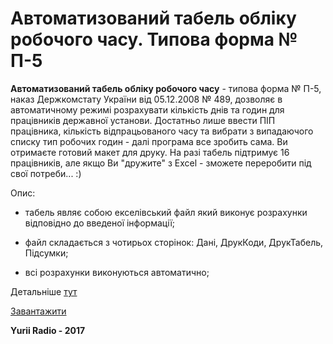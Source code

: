 <h1>Автоматизований табель обліку робочого часу. Типова форма № П-5</h1>

<b>Автоматизований табель обліку робочого часу</b> - типова форма № П-5, наказ Держкомстату України від 05.12.2008 № 489, дозволяє в автоматичному режимі розрахувати кількість днів та годин для працівників державної установи. Достатньо лише ввести ПІП працівника, кількість відпрацьованого часу та вибрати з випадаючого списку тип робочих годин - далі програма все зробить сама. Ви отримаєте готовий макет для друку. На разі табель підтримує 16 працівників, але якщо Ви "дружите" з Excel - зможете переробити під свої потреби... :)

Опис:

- табель являє собою екселівський файл який виконує розрахунки відповідно до введеної інформації;

- файл складається з чотирьох сторінок: Дані, ДрукКоди, ДрукТабель, Підсумки;

- всі розрахунки виконуються автоматично;

Детальніше <a href="https://github.com/YuriiRadio/Automated-working-time-accounting-card.-Form-number-5/wiki">тут</a>

<a href="https://github.com/YuriiRadio/Automated-working-time-accounting-card.-Form-number-5/raw/master/Tabel-Blank-Form%E2%84%965-ukr_16x.xls">Завантажити</a>

<b>Yurii Radio - 2017</b>
